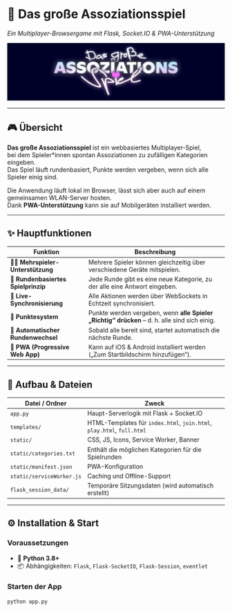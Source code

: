 # 🧠 Das große Assoziationsspiel  
_Ein Multiplayer-Browsergame mit Flask, Socket.IO & PWA-Unterstützung_

![Banner](static/img/banner.png)

---

## 🎮 Übersicht

**Das große Assoziationsspiel** ist ein webbasiertes Multiplayer-Spiel,  
bei dem Spieler*innen spontan Assoziationen zu zufälligen Kategorien eingeben.  
Das Spiel läuft rundenbasiert, Punkte werden vergeben, wenn sich alle Spieler einig sind.

Die Anwendung läuft lokal im Browser, lässt sich aber auch auf einem gemeinsamen WLAN-Server hosten.  
Dank **PWA-Unterstützung** kann sie auf Mobilgeräten installiert werden.

---

## ✨ Hauptfunktionen

| Funktion | Beschreibung |
|-----------|---------------|
| 🧍‍♂️ **Mehrspieler-Unterstützung** | Mehrere Spieler können gleichzeitig über verschiedene Geräte mitspielen. |
| 🧩 **Rundenbasiertes Spielprinzip** | Jede Runde gibt es eine neue Kategorie, zu der alle eine Antwort eingeben. |
| 💬 **Live-Synchronisierung** | Alle Aktionen werden über WebSockets in Echtzeit synchronisiert. |
| 🏅 **Punktesystem** | Punkte werden vergeben, wenn **alle Spieler „Richtig“ drücken** – d. h. alle sind sich einig. |
| 🔄 **Automatischer Rundenwechsel** | Sobald alle bereit sind, startet automatisch die nächste Runde. |
| 📱 **PWA (Progressive Web App)** | Kann auf iOS & Android installiert werden („Zum Startbildschirm hinzufügen“). |

---

## 🧩 Aufbau & Dateien

| Datei / Ordner | Zweck |
|-----------------|-------|
| `app.py` | Haupt-Serverlogik mit Flask + Socket.IO |
| `templates/` | HTML-Templates für `index.html`, `join.html`, `play.html`, `full.html` |
| `static/` | CSS, JS, Icons, Service Worker, Banner |
| `static/categories.txt` | Enthält die möglichen Kategorien für die Spielrunden |
| `static/manifest.json` | PWA-Konfiguration |
| `static/serviceWorker.js` | Caching und Offline-Support |
| `flask_session_data/` | Temporäre Sitzungsdaten (wird automatisch erstellt) |

---

## ⚙️ Installation & Start

### Voraussetzungen
- 🐍 **Python 3.8+**
- 📦 Abhängigkeiten: `Flask`, `Flask-SocketIO`, `Flask-Session`, `eventlet`

### Starten der App
```bash
python app.py

